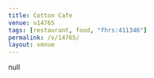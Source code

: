 ```yaml
---
title: Cotton Cafe
venue: v14765
tags: [restaurant, food, "fhrs:411346"]
permalink: /v/14765/
layout: venue
---
```

null